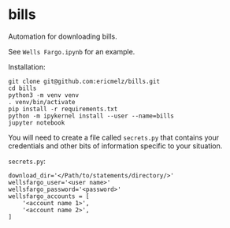 # bills
Automation for downloading bills.

See `Wells Fargo.ipynb` for an example.

Installation:
```
git clone git@github.com:ericmelz/bills.git
cd bills
python3 -m venv venv
. venv/bin/activate
pip install -r requirements.txt
python -m ipykernel install --user --name=bills
jupyter notebook
```

You will need to create a file called `secrets.py` that contains
your credentials and other bits of information specific to your situation.

`secrets.py`:
```
download_dir='</Path/to/statements/directory/>'
wellsfargo_user='<user name>'
wellsfargo_password='<password>'
wellsfargo_accounts = [
    '<account name 1>',
    '<account name 2>',
]
```
